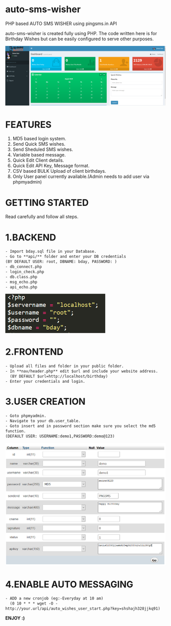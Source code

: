 # auto-sms-wisher
PHP based AUTO SMS WISHER using pingsms.in API

auto-sms-wisher is created fully using PHP. The code written here is for Birthday Wishes but can be easily configured to serve other purposes.

![Dashboard](https://github.com/sa1if3/auto-sms-wisher/blob/readme-edit/bb.png)

# **FEATURES**

1. MD5 based login system.
2. Send Quick SMS wishes.
3. Send Sheduled SMS wishes.
4. Variable based message.
5. Quick Edit Client details. 
6. Quick Edit API Key, Message format.
7. CSV based BULK Upload of client birthdays.
8. Only User panel currently available.(Admin needs to add user via phpmyadmin)

# **GETTING STARTED**
Read carefully and follow all steps.

# **1.BACKEND**
    - Import bday.sql file in your Database.
    - Go to **api/** folder and enter your DB credentials 
    (BY DEFAULT USER: root, DBNAME: bday, PASSWORD: )
    - db_connect.php
    - login_check.php
    - db.class.php
    - msg_echo.php
    - api_echo.php
![Default DB](https://github.com/sa1if3/auto-sms-wisher/blob/readme-edit/db.png)
      
 # **2.FRONTEND**
 
    - Upload all files and folder in your public folder.
    - In **nav/header.php** edit $url and include your website address.
      (BY DEFAULT $url=http://localhost/birthday)
    - Enter your credentials and login.

 # **3.USER CREATION**
    - Goto phpmyadmin.
    - Navigate to your db.user_table.
    - Goto insert and in password section make sure you select the md5 function. 
    (DEFAULT USER: USERNAME:demo1,PASSWORD:demo@123)
 ![User Creation](https://github.com/sa1if3/auto-sms-wisher/blob/readme-edit/user_add.png)
 # **4.ENABLE AUTO MESSAGING**
    - ADD a new cronjob (eg:-Everyday at 10 am)
      (0 10 * * * wget -O - http://your.url/api/auto_wishes_user_start.php?key=shshajh328jjkq91)
      
  
  **ENJOY :)**
